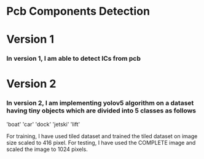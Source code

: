 # Pcb Components Detection

# Version 1
### In version 1, I am able to detect ICs from pcb


# Version 2
### In version 2, I am implementing yolov5 algorithm on a dataset having tiny objects which are divided into 5 classes as follows
'boat'
'car'
'dock'
'jetski'
'lift'

For training, I have used tiled dataset and trained the tiled dataset on image size scaled to 416 pixel.
For testing, I have used the COMPLETE image and scaled the image to 1024 pixels.
